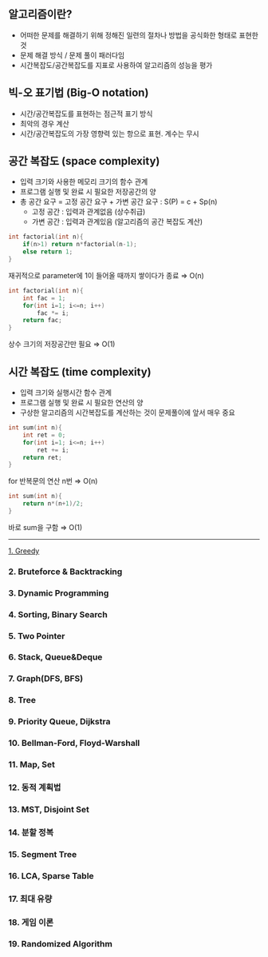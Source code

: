 ## 알고리즘이란?

- 어떠한 문제를 해결하기 위해 정해진 일련의 절차나 방법을 공식화한 형태로 표현한 것
- 문제 해결 방식 / 문제 풀이 패러다임
- 시간복잡도/공간복잡도를 지표로 사용하여 알고리즘의 성능을 평가



## 빅-오 표기법 (Big-O notation)

- 시간/공간복잡도를 표현하는 점근적 표기 방식
- 최악의 경우 계산
- 시간/공간복잡도의 가장 영향력 있는 항으로 표현. 계수는 무시



## 공간 복잡도 (space complexity)

- 입력 크기와 사용한 메모리 크기의 함수 관계
- 프로그램 실행 및 완료 시 필요한 저장공간의 양
- 총 공간 요구 = 고정 공간 요구 + 가변 공간 요구 : S(P) = c + Sp(n)
    - 고정 공간 : 입력과 관계없음 (상수취급)
    - 가변 공간 : 입력과 관계있음 (알고리즘의 공간 복잡도 계산)


```c
int factorial(int n){
	if(n>1) return n*factorial(n-1);
	else return 1;
}
```

재귀적으로 parameter에 1이 들어올 때까지 쌓이다가 종료 ⇒ O(n)


```c
int factorial(int n){
	int fac = 1;
	for(int i=1; i<=n; i++)
		fac *= i;
	return fac;
}
```

상수 크기의 저장공간만 필요 ⇒ O(1)



## 시간 복잡도 (time complexity)

- 입력 크기와 실행시간 함수 관계
- 프로그램 실행 및 완료 시 필요한 연산의 양
- 구상한 알고리즘의 시간복잡도를 계산하는 것이 문제풀이에 앞서 매우 중요


```c
int sum(int n){
	int ret = 0;
	for(int i=1; i<=n; i++)
		ret += i;
	return ret;
}
```

for 반복문의 연산 n번 ⇒ O(n)


```c
int sum(int n){
	return n*(n+1)/2;
}
```

바로 sum을 구함 ⇒ O(1)



---


[1. Greedy](Greedy.md)

### 2. Bruteforce & Backtracking

### 3. Dynamic Programming

### 4. Sorting, Binary Search

### 5. Two Pointer

### 6. Stack, Queue&Deque

### 7. Graph(DFS, BFS)

### 8. Tree

### 9. Priority Queue, Dijkstra

### 10. Bellman-Ford, Floyd-Warshall

### 11. Map, Set

### 12. 동적 계획법

### 13. MST, Disjoint Set

### 14. 분할 정복

### 15. Segment Tree

### 16. LCA, Sparse Table

### 17. 최대 유량

### 18. 게임 이론

### 19. Randomized Algorithm


